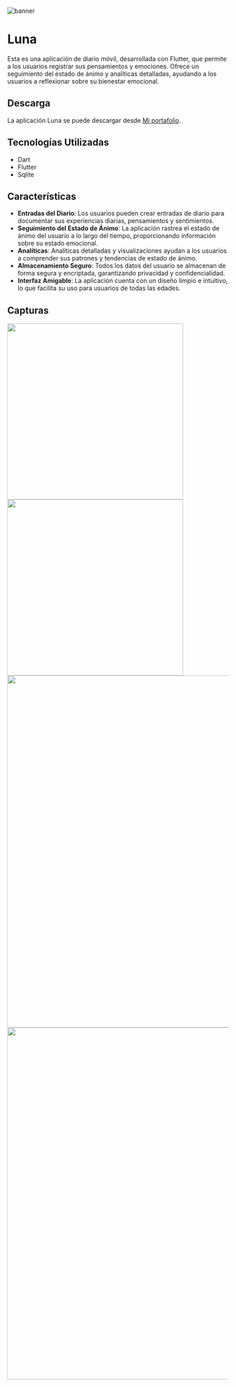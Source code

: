 ![banner](https://github.com/user-attachments/assets/86fbc8ca-1f41-479b-9043-823a1d26751e)

# Luna
Esta es una aplicación de diario móvil, desarrollada con Flutter, que permite a los usuarios registrar sus pensamientos y emociones. Ofrece un seguimiento del estado de ánimo y analíticas detalladas, ayudando a los usuarios a reflexionar sobre su bienestar emocional.

## Descarga
La aplicación Luna se puede descargar desde <a href="https://portfolio-david-simba.vercel.app/" target="_blank">Mi portafolio</a>.

## Tecnologías Utilizadas
- Dart
- Flutter
- Sqlite
  
## Características
- **Entradas del Diario**: Los usuarios pueden crear entradas de diario para documentar sus experiencias diarias, pensamientos y sentimientos.
- **Seguimiento del Estado de Ánimo**: La aplicación rastrea el estado de ánimo del usuario a lo largo del tiempo, proporcionando información sobre su estado emocional.
- **Analíticas**: Analíticas detalladas y visualizaciones ayudan a los usuarios a comprender sus patrones y tendencias de estado de ánimo.
- **Almacenamiento Seguro**: Todos los datos del usuario se almacenan de forma segura y encriptada, garantizando privacidad y confidencialidad.
- **Interfaz Amigable**: La aplicación cuenta con un diseño limpio e intuitivo, lo que facilita su uso para usuarios de todas las edades.

## Capturas
<img src="https://github.com/user-attachments/assets/ea40b3ce-feee-4ef5-a6cf-f7875d51cc7d" width="400">
<img src="https://github.com/user-attachments/assets/8b59d69f-c6ee-4543-a226-04c441c56356" width="400">
<img src="https://github.com/user-attachments/assets/0d47ef6b-aa8e-42be-a7c2-97df41b63adb" width="800">
<img src="https://github.com/user-attachments/assets/35a24232-79ce-46c9-b305-da56c2349fba" width="800">


